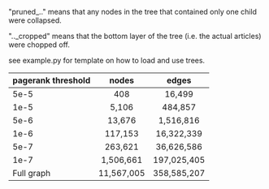 "pruned_.."    means that any nodes in the tree that contained only one child were collapsed.

".._cropped"   means that the bottom layer of the tree (i.e. the actual articles) were chopped off.


see example.py for template on how to load and use trees.


| pagerank threshold | nodes | edges   |
| ------------------ |:-----:|:-------:|
| 5e-5               | 408   | 16,499  |
| 1e-5               | 5,106 | 484,857 |
| 5e-6               | 13,676| 1,516,816|
| 1e-6               | 117,153 | 16,322,339|
| 5e-7               | 263,621 | 36,626,586 |
| 1e-7               | 1,506,661 | 197,025,405 |
| Full graph         | 11,567,005  | 358,585,207 |


